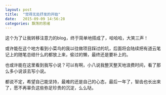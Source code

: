 ```yaml
---
layout: post
title:  "觉得无处抒发的开始"
date:   2015-09-09 14:56:28
categories: 飘荡的思绪
---
```

这个为了让我转移注意力的blog，终于简单地搭成了，哈哈哈，大笑三声！

或许能在这个地方看到小菜鸟的我以往做项目踩过的坑，后面将会陆续把有道云笔记上的随笔总结什么的都放上来，偷过的懒，最终还是要补上的。

也或许能在这里看到我写小说？可以有啊，小八说我整天整天地浪费时间，看了那么多小说该去写小说。

都说不定，希望自己能坚持，最难的还是自己的心态，最后一年了，智齿也长出来了，愿不再辜负这些弥足珍贵的沉淀，么么哒。

